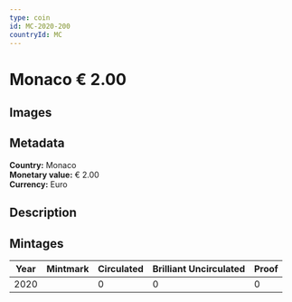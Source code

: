 ```yaml
---
type: coin
id: MC-2020-200
countryId: MC
---
```


# Monaco € 2.00

## Images


## Metadata

**Country:** Monaco\
**Monetary value:** € 2.00\
**Currency:** Euro

## Description


## Mintages
| Year | Mintmark | Circulated | Brilliant Uncirculated | Proof |
| ---- | -------- | ---------- | ---------------------- | ----- |
| 2020 |  | 0| 0 | 0 |
